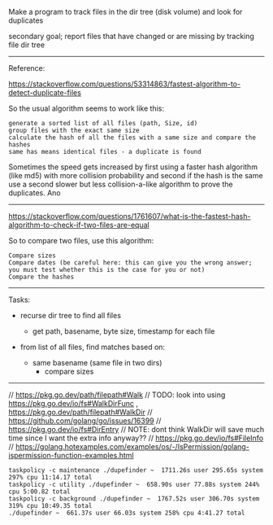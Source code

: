 
Make a program to track files in the dir tree (disk volume) and look for duplicates

secondary goal; report files that have changed or are missing by tracking file dir tree

-----
Reference:

https://stackoverflow.com/questions/53314863/fastest-algorithm-to-detect-duplicate-files


So the usual algorithm seems to work like this:

    generate a sorted list of all files (path, Size, id)
    group files with the exact same size
    calculate the hash of all the files with a same size and compare the hashes
    same has means identical files - a duplicate is found

Sometimes the speed gets increased by first using a faster hash algorithm (like md5) with more collision probability and second if the hash is the same use a second slower but less collision-a-like algorithm to prove the duplicates. Ano


-----
https://stackoverflow.com/questions/1761607/what-is-the-fastest-hash-algorithm-to-check-if-two-files-are-equal

So to compare two files, use this algorithm:

    Compare sizes
    Compare dates (be careful here: this can give you the wrong answer; you must test whether this is the case for you or not)
    Compare the hashes

-----

Tasks:

- recurse dir tree to find all files
  - get path, basename, byte size, timestamp for each file

- from list of all files, find matches based on:
  - same basename (same file in two dirs)
    - compare sizes


------
// https://pkg.go.dev/path/filepath#Walk
// TODO: look into using https://pkg.go.dev/io/fs#WalkDirFunc , https://pkg.go.dev/path/filepath#WalkDir
// https://github.com/golang/go/issues/16399
// https://pkg.go.dev/io/fs#DirEntry
// NOTE: dont think WalkDir will save much time since I want the extra info anyway??
// https://pkg.go.dev/io/fs#FileInfo
// https://golang.hotexamples.com/examples/os/-/IsPermission/golang-ispermission-function-examples.html


```
taskpolicy -c maintenance ./dupefinder ~  1711.26s user 295.65s system 297% cpu 11:14.17 total
taskpolicy -c utility ./dupefinder ~  658.90s user 77.88s system 244% cpu 5:00.82 total
taskpolicy -c background ./dupefinder ~  1767.52s user 306.70s system 319% cpu 10:49.35 total
./dupefinder ~  661.37s user 66.03s system 258% cpu 4:41.27 total
```
